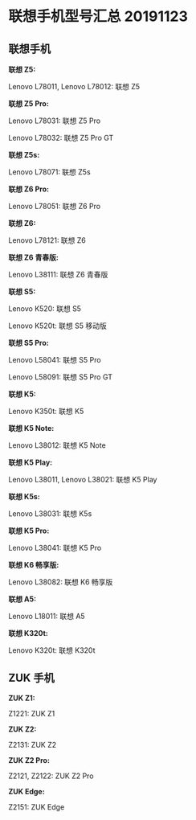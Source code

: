 # 联想手机型号汇总 20191123

## 联想手机

**联想 Z5:**

Lenovo L78011, Lenovo L78012: 联想 Z5

**联想 Z5 Pro:**

Lenovo L78031: 联想 Z5 Pro

Lenovo L78032: 联想 Z5 Pro GT

**联想 Z5s:**

Lenovo L78071: 联想 Z5s

**联想 Z6 Pro:**

Lenovo L78051: 联想 Z6 Pro

**联想 Z6:**

Lenovo L78121: 联想 Z6

**联想 Z6 青春版:**

Lenovo L38111: 联想 Z6 青春版

**联想 S5:**

Lenovo K520: 联想 S5

Lenovo K520t: 联想 S5 移动版

**联想 S5 Pro:**

Lenovo L58041: 联想 S5 Pro

Lenovo L58091: 联想 S5 Pro GT

**联想 K5:**

Lenovo K350t: 联想 K5

**联想 K5 Note:**

Lenovo L38012: 联想 K5 Note

**联想 K5 Play:**

Lenovo L38011, Lenovo L38021: 联想 K5 Play

**联想 K5s:**

Lenovo L38031: 联想 K5s

**联想 K5 Pro:**

Lenovo L38041: 联想 K5 Pro

**联想 K6 畅享版:**

Lenovo L38082: 联想 K6 畅享版

**联想 A5:**

Lenovo L18011: 联想 A5

**联想 K320t:**

Lenovo K320t: 联想 K320t

## ZUK 手机

**ZUK Z1:**

Z1221: ZUK Z1

**ZUK Z2:**

Z2131: ZUK Z2

**ZUK Z2 Pro:**

Z2121, Z2122: ZUK Z2 Pro

**ZUK Edge:**

Z2151: ZUK Edge
